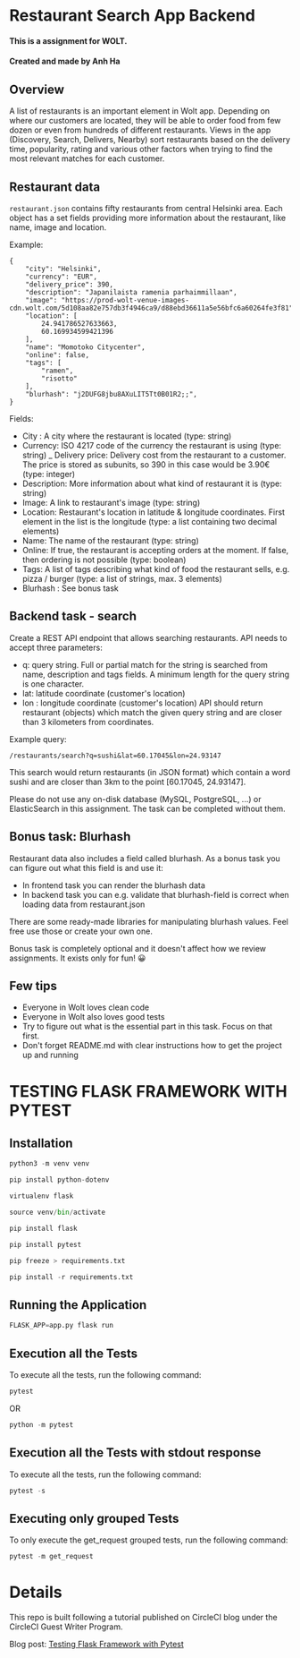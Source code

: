 # Restaurant Search App Backend

#### This is a assignment for WOLT.

#### Created and made by Anh Ha

## Overview
A list of restaurants is an important element in Wolt app. Depending on where our customers are located, they will be able to order food from few dozen or even from hundreds of different restaurants. Views in the app (Discovery, Search, Delivers, Nearby) sort restaurants based on the delivery time, popularity, rating and various other factors when trying to find the most relevant matches for each customer.

## Restaurant data
```restaurant.json``` contains fifty restaurants from central Helsinki area. Each object has a set fields providing more information about the restaurant, like name, image and location.

Example:
```
{
    "city": "Helsinki",
    "currency": "EUR",
    "delivery_price": 390,
    "description": "Japanilaista ramenia parhaimmillaan",
    "image": "https://prod-wolt-venue-images-cdn.wolt.com/5d108aa82e757db3f4946ca9/d88ebd36611a5e56bfc6a60264fe3f81",
    "location": [
        24.941786527633663,
        60.169934599421396
    ],
    "name": "Momotoko Citycenter",
    "online": false,
    "tags": [
        "ramen",
        "risotto"
    ],
    "blurhash": "j2DUFG8jbu8AXuLIT5Tt0B01R2;;",
}
```

Fields:

- City : A city where the restaurant is located (type: string)
- Currency: ISO 4217 code of the currency the restaurant is using (type: string)
_ Delivery price: Delivery cost from the restaurant to a customer. The price is stored as subunits, so 390 in this case would be 3.90€ (type: integer)
- Description: More information about what kind of restaurant it is (type: string)
- Image: A link to restaurant's image (type: string)
- Location: Restaurant's location in latitude & longitude coordinates. First element in the list is the longitude (type: a list containing two decimal elements)
- Name: The name of the restaurant (type: string)
- Online: If true, the restaurant is accepting orders at the moment. If false, then ordering is not possible (type: boolean)
- Tags: A list of tags describing what kind of food the restaurant sells, e.g. pizza / burger (type: a list of strings, max. 3 elements)
- Blurhash : See bonus task

## Backend task - search
Create a REST API endpoint that allows searching restaurants. API needs to accept three parameters:

- q: query string. Full or partial match for the string is searched from name, description and tags fields. A minimum length for the query string is one character.
- lat: latitude coordinate (customer's location)
- lon : longitude coordinate (customer's location)
API should return restaurant (objects) which match the given query string and are closer than 3 kilometers from coordinates.

Example query:
```
/restaurants/search?q=sushi&lat=60.17045&lon=24.93147
```
This search would return restaurants (in JSON format) which contain a word sushi and are closer than 3km to the point [60.17045, 24.93147].

Please do not use any on-disk database (MySQL, PostgreSQL, ...) or ElasticSearch in this assignment. The task can be completed without them.

## Bonus task: Blurhash
Restaurant data also includes a field called blurhash. As a bonus task you can figure out what this field is and use it:

- In frontend task you can render the blurhash data
- In backend task you can e.g. validate that blurhash-field is correct when loading data from restaurant.json

There are some ready-made libraries for manipulating blurhash values. Feel free use those or create your own one.

Bonus task is completely optional and it doesn't affect how we review assignments. It exists only for fun! 😀

## Few tips
- Everyone in Wolt loves clean code
- Everyone in Wolt also loves good tests
- Try to figure out what is the essential part in this task. Focus on that first.
- Don't forget README.md with clear instructions how to get the project up and running

# TESTING FLASK FRAMEWORK WITH PYTEST
## Installation
```Python
python3 -m venv venv
```
```Python
pip install python-dotenv
```
```Python
virtualenv flask
```
```Python
source venv/bin/activate
```
```Python
pip install flask
```
```Python
pip install pytest
```
```Python
pip freeze > requirements.txt
```
```Python
pip install -r requirements.txt
```
## Running the Application

```Python
FLASK_APP=app.py flask run
```

## Execution all the Tests

To execute all the tests, run the following command:
```Python
pytest
```
OR
```Python
python -m pytest
```

## Execution all the Tests with stdout response

To execute all the tests, run the following command:
```Python
pytest -s
```

## Executing only grouped Tests

To only execute the get_request grouped tests, run the following command:
```Python
pytest -m get_request
```
# Details

This repo is built following a tutorial published on CircleCI blog under the CircleCI Guest Writer Program.

Blog post: [Testing Flask Framework with Pytest](https://circleci.com/blog/testing-flask-framework-with-pytest/)